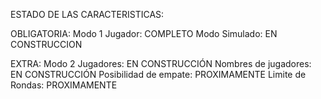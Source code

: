 ESTADO DE LAS CARACTERISTICAS:

OBLIGATORIA:
  Modo 1 Jugador: COMPLETO
  Modo Simulado: EN CONSTRUCCION

EXTRA:
  Modo 2 Jugadores: EN CONSTRUCCIÓN
  Nombres de jugadores: EN CONSTRUCCIÓN
  Posibilidad de empate: PROXIMAMENTE
  Limite de Rondas: PROXIMAMENTE
